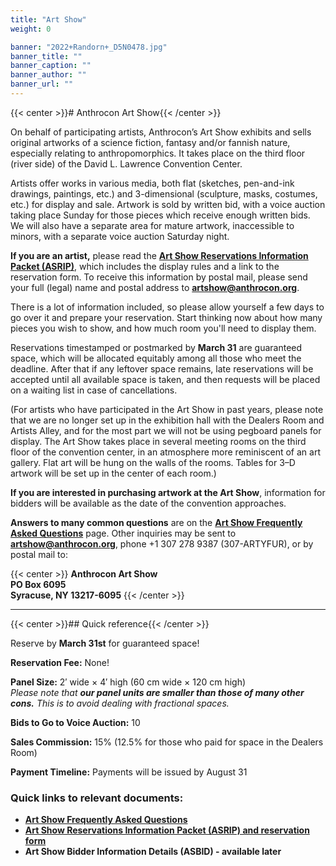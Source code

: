 ```yaml
---
title: "Art Show"
weight: 0

banner: "2022+Randorn+_D5N0478.jpg"
banner_title: ""
banner_caption: ""
banner_author: ""
banner_url: ""
---
```


{{< center >}}# Anthrocon Art Show{{< /center >}}

On behalf of participating artists, Anthrocon’s Art Show exhibits and sells original artworks of a science fiction, fantasy and/or fannish nature, especially relating to anthropomorphics. It takes place on the third floor (river side) of the David L. Lawrence Convention Center.

Artists offer works in various media, both flat (sketches, pen-and-ink drawings, paintings, etc.) and 3-dimensional (sculpture, masks, costumes, etc.) for display and sale. Artwork is sold by written bid, with a voice auction taking place Sunday for those pieces which receive enough written bids. We will also have a separate area for mature artwork, inaccessible to minors, with a separate voice auction Saturday night.

**If you are an artist,** please read the [**Art Show Reservations Information Packet (ASRIP)**](https://www.anthrocon.org/artshow/artist-info/), which includes the display rules and a link to the reservation form. To receive this information by postal mail, please send your full (legal) name and postal address to [**artshow@anthrocon.org**](mailto:artshow@anthrocon.org).

There is a lot of information included, so please allow yourself a few days to go over it and prepare your reservation. Start thinking now about how many pieces you wish to show, and how much room you'll need to display them.

Reservations timestamped or postmarked by **March 31** are guaranteed space, which will be allocated equitably among all those who meet the deadline. After that if any leftover space remains, late reservations will be accepted until all available space is taken, and then requests will be placed on a waiting list in case of cancellations.

(For artists who have participated in the Art Show in past years, please note that we are no longer set up in the exhibition hall with the Dealers Room and Artists Alley, and for the most part we will not be using pegboard panels for display. The Art Show takes place in several meeting rooms on the third floor of the convention center, in an atmosphere more reminiscent of an art gallery. Flat art will be hung on the walls of the rooms. Tables for 3–D artwork will be set up in the center of each room.)

**If you are interested in purchasing artwork at the Art Show**, information for bidders will be available as the date of the convention approaches.

**Answers to many common questions** are on the [**Art Show Frequently Asked Questions**](/faq/artshow) page. Other inquiries may be sent to [**artshow@anthrocon.org**](mailto:artshow@anthrocon.org), phone +1 307 278 9387 (307-ARTYFUR), or by postal mail to:

{{< center >}}
**Anthrocon Art Show**<br>
**PO Box 6095**<br>
**Syracuse, NY 13217-6095**
{{< /center >}}

***

{{< center >}}## Quick reference{{< /center >}}

Reserve by **March 31st** for guaranteed space!

**Reservation Fee:** None!

**Panel Size:** 2′ wide × 4′ high (60 cm wide × 120 cm high)<br>
*Please note that* ***our panel units are smaller than those of many other cons.*** *This is to avoid dealing with fractional spaces.*

**Bids to Go to Voice Auction:** 10

**Sales Commission:** 15% (12.5% for those who paid for space in the Dealers Room)

**Payment Timeline:** Payments will be issued by August 31

### Quick links to relevant documents:

- [**Art Show Frequently Asked Questions**](https://www.anthrocon.org/faq/artshow)
- [**Art Show Reservations Information Packet (ASRIP) and reservation form**](https://www.anthrocon.org/artshow/artist-info/)
- **Art Show Bidder Information Details (ASBID) - available later**
